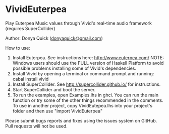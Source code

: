 # VividEuterpea
Play Euterpea Music values through Vivid's real-time audio framework (requires SuperCollider)

Author: Donya Quick (donyaquick@gmail.com)

How to use:
1. Install Euterpea. See instructions here: http://www.euterpea.com/
   NOTE: Windows users should use the FULL version of Haskell Platform to avoid possible problems installing some of Vivid's dependencies.
2. Install Vivid by opening a terminal or command prompt and running: cabal install vivid
3. Install SuperCollider. See http://supercollider.github.io/ for instructions.
4. Start SuperCollider and boot the server.
5. To run the examples, open Examples.lhs in ghci. You can run the main function or try some of the other things recommended in the comments. To use in another project, copy VividEutepea.lhs into your project's folder and then use "import VividEuterpea"

Please submit bugs reports and fixes using the issues system on GitHub. Pull requests will not be used. 